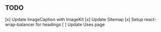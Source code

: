 ## TODO

[x] Update ImageCaption with ImageKit
[x] Update Sitemap
[x] Setup react-wrap-balancer for headings
[ ] Update Uses page
